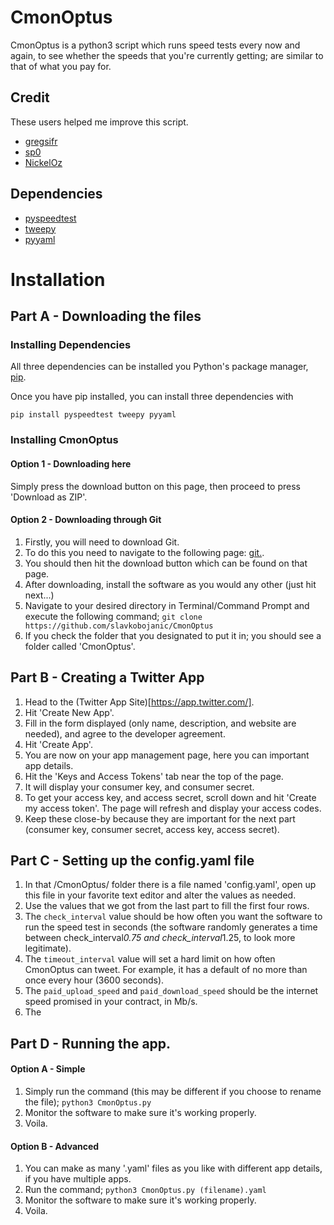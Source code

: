 # CmonOptus

CmonOptus is a python3 script which runs speed tests every now and again, to see whether the speeds that you're currently getting; are similar to that of what you pay for.

## Credit

These users helped me improve this script.
- [gregsifr](https://github.com/gregsifr)
- [sp0](https://github.com/sp0)
- [NickelOz](https://github.com/NickelOz)

## Dependencies
- [pyspeedtest](https://github.com/fopina/pyspeedtest)
- [tweepy](https://github.com/tweepy/tweepy)
- [pyyaml](https://github.com/yaml/pyyaml)

# Installation
## Part A - Downloading the files

### Installing Dependencies

All three dependencies can be installed you Python's package manager, [pip](https://pip.pypa.io/en/stable/installing/).

Once you have pip installed, you can install three dependencies with

```
pip install pyspeedtest tweepy pyyaml
```

### Installing CmonOptus

#### Option 1 - Downloading here
Simply press the download button on this page, then proceed to press 'Download as ZIP'.

#### Option 2 - Downloading through Git
1. Firstly, you will need to download Git.
2. To do this you need to navigate to the following page: [git.](https://git-scm.com/).
3. You should then hit the download button which can be found on that page.
4. After downloading, install the software as you would any other (just hit next...)
5. Navigate to your desired directory in Terminal/Command Prompt and execute the following command;
```git clone https://github.com/slavkobojanic/CmonOptus```
6. If you check the folder that you designated to put it in; you should see a folder called 'CmonOptus'.

## Part B - Creating a Twitter App
1. Head to the (Twitter App Site)[https://app.twitter.com/].
2. Hit 'Create New App'.
3. Fill in the form displayed (only name, description, and website are needed), and agree to the developer agreement.
4. Hit 'Create App'.
5. You are now on your app management page, here you can important app details.
6. Hit the 'Keys and Access Tokens' tab near the top of the page.
7. It will display your consumer key, and consumer secret.
8. To get your access key, and access secret, scroll down and hit 'Create my access token'. The page will refresh and display your access codes.
9. Keep these close-by because they are important for the next part (consumer key, consumer secret, access key, access secret).

## Part C - Setting up the config.yaml file
1. In that /CmonOptus/ folder there is a file named 'config.yaml', open up this file in your favorite text editor and alter the values as needed.
2. Use the values that we got from the last part to fill the first four rows.
3. The ```check_interval``` value should be how often you want the software to run the speed test in seconds (the software randomly generates a time between check_interval*0.75 and check_interval*1.25, to look more legitimate).
4. The ```timeout_interval``` value will set a hard limit on how often CmonOptus can tweet. For example, it has a default of no more than once every hour (3600 seconds).
5. The ```paid_upload_speed``` and ```paid_download_speed``` should be the internet speed promised in your contract, in Mb/s.
6. The 

## Part D - Running the app.
#### Option A - Simple
1. Simply run the command (this may be different if you choose to rename the file);
```python3 CmonOptus.py```
2. Monitor the software to make sure it's working properly.
3. Voila.

#### Option B - Advanced
1. You can make as many '.yaml' files as you like with different app details, if you have multiple apps.
2. Run the command;
```python3 CmonOptus.py (filename).yaml```
2. Monitor the software to make sure it's working properly.
3. Voila.
